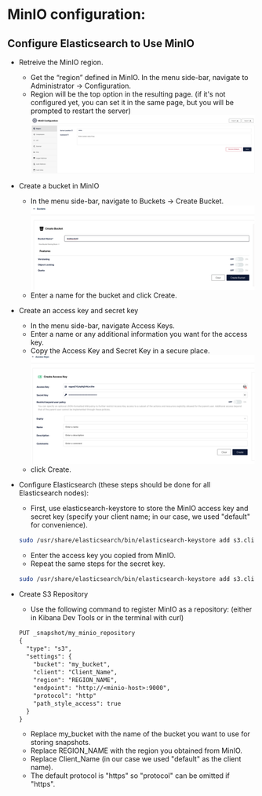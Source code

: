 # MinIO configuration:
## Configure Elasticsearch to Use MinIO
- Retreive the MinIO region.
	* Get the “region” defined in MinIO. In the menu side-bar, navigate to Administrator -> Configuration. 
    * Region will be the top option in the resulting page. (if it's not configured yet, you can set it in the same page, but you will be prompted to restart the server)
    ![minio region](./images/region.png)
- Create a bucket in MinIO
    * In the menu side-bar, navigate to Buckets -> Create Bucket.
    ![minio bucket](./images/bucket.png)
    * Enter a name for the bucket and click Create.
- Create an access key and secret key
    * In the menu side-bar, navigate Access Keys.
    * Enter a name or any additional information you want for the access key.
    * Copy the Access Key and Secret Key in a secure place.
    ![minio access key](./images/access_key.png)
    * click Create.
- Configure Elasticsearch (these steps should be done for all Elasticsearch nodes):
    * First, use elasticsearch-keystore to store the MinIO access key and secret key (specify your client name; in our case, we used "default" for convenience).
    ```bash
    sudo /usr/share/elasticsearch/bin/elasticsearch-keystore add s3.client.<Client_Name>.access_key
    ```
    * Enter the access key you copied from MinIO.
    * Repeat the same steps for the secret key.
    ```bash
    sudo /usr/share/elasticsearch/bin/elasticsearch-keystore add s3.client.<Client_Name>.secret_key
    ```



- Create S3 Repository
    * Use the following command to register MinIO as a repository: (either in Kibana Dev Tools or in the terminal with curl)
    ```shell
    PUT _snapshot/my_minio_repository
    {
      "type": "s3",
      "settings": {
        "bucket": "my_bucket",
        "client": "Client_Name",
        "region": "REGION_NAME",
        "endpoint": "http://<minio-host>:9000",
        "protocol": "http"
        "path_style_access": true
      }
    }
    ```
    * Replace my_bucket with the name of the bucket you want to use for storing snapshots.
    * Replace REGION_NAME with the region you obtained from MinIO.
    * Replace Client_Name (in our case we used "default" as the client name).
    * The default protocol is "https" so "protocol" can be omitted if "https".
